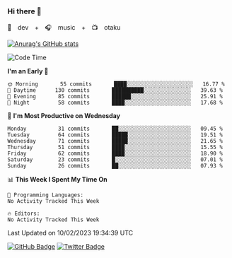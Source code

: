 ### Hi there 👋

🚀　dev　+　🎧　music　+　📺　otaku


[![Anurag's GitHub stats](https://github-readme-stats.vercel.app/api?username=koheitasaka&count_private=true&show_icons=true&theme=monokai)](https://github.com/koheitasaka/github-readme-stats)

<!--START_SECTION:waka-->
![Code Time](http://img.shields.io/badge/Code%20Time-1%2C161%20hrs%2023%20mins-blue)

**I'm an Early 🐤** 

```text
🌞 Morning       55 commits       ████░░░░░░░░░░░░░░░░░░░░░   16.77 % 
🌆 Daytime      130 commits       ██████████░░░░░░░░░░░░░░░   39.63 % 
🌃 Evening       85 commits       ██████░░░░░░░░░░░░░░░░░░░   25.91 % 
🌙 Night         58 commits       ████░░░░░░░░░░░░░░░░░░░░░   17.68 % 

```
📅 **I'm Most Productive on Wednesday** 

```text
Monday          31 commits       ██░░░░░░░░░░░░░░░░░░░░░░░   09.45 % 
Tuesday         64 commits       █████░░░░░░░░░░░░░░░░░░░░   19.51 % 
Wednesday       71 commits       █████░░░░░░░░░░░░░░░░░░░░   21.65 % 
Thursday        51 commits       ████░░░░░░░░░░░░░░░░░░░░░   15.55 % 
Friday          62 commits       ████░░░░░░░░░░░░░░░░░░░░░   18.90 % 
Saturday        23 commits       █░░░░░░░░░░░░░░░░░░░░░░░░   07.01 % 
Sunday          26 commits       ██░░░░░░░░░░░░░░░░░░░░░░░   07.93 % 

```


📊 **This Week I Spent My Time On** 

```text
💬 Programming Languages: 
No Activity Tracked This Week

🔥 Editors: 
No Activity Tracked This Week

```


 Last Updated on 10/02/2023 19:34:39 UTC
<!--END_SECTION:waka-->

[![GitHub Badge](https://img.shields.io/badge/GitHub-100000?style=for-the-badge&logo=github&logoColor=white)](https://github.com/koheitasaka)
[![Twitter Badge](https://img.shields.io/badge/Twitter-1DA1F2?style=for-the-badge&logo=twitter&logoColor=white)](https://twitter.com/sleep_asleep_)
